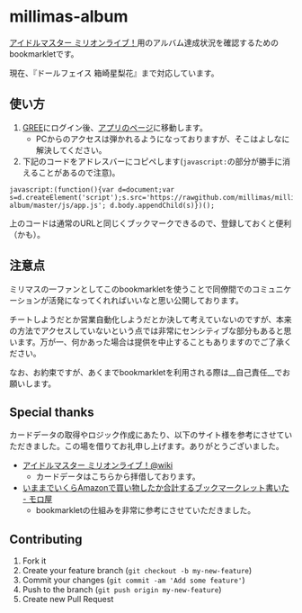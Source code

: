 millimas-album
======
[アイドルマスター ミリオンライブ！](http://www.bandainamcogames.co.jp/cs/list/idolmaster/million_live/)用のアルバム達成状況を確認するためのbookmarkletです。

現在、『ドールフェイス 箱崎星梨花』まで対応しています。

## 使い方
1. [GREE](http://gree.jp/?mode=login)にログイン後、[アプリのページ](http://imas.gree-apps.net/app/index.php)に移動します。
    - PCからのアクセスは弾かれるようになっておりますが、そこはよしなに解決してください。
1. 下記のコードをアドレスバーにコピペします(`javascript:`の部分が勝手に消えることがあるので注意)。

```
javascript:(function(){var d=document;var s=d.createElement('script');s.src='https://rawgithub.com/millimas/millimas-album/master/js/app.js'; d.body.appendChild(s)})();
```

上のコードは通常のURLと同じくブックマークできるので、登録しておくと便利（かも）。

## 注意点
ミリマスの一ファンとしてこのbookmarkletを使うことで同僚間でのコミュニケーションが活発になってくれればいいなと思い公開しております。

チートしようだとか営業自動化しようだとか決して考えていないのですが、本来の方法でアクセスしていないという点では非常にセンシティブな部分もあると思います。万が一、何かあった場合は提供を中止することもありますのでご了承ください。

なお、お約束ですが、あくまでbookmarkletを利用される際は__自己責任__でお願いします。

## Special thanks
カードデータの取得やロジック作成にあたり、以下のサイト様を参考にさせていただきました。この場を借りてお礼申し上げます。ありがとうございました。

- [アイドルマスター ミリオンライブ！@wiki](http://www50.atwiki.jp/imas_ml/)
  - カードデータはこちらから拝借しております。
- [いままでいくらAmazonで買い物したか合計するブックマークレット書いた - モロ屋](http://moroya.hatenablog.jp/entry/2013/06/03/225935)
  - bookmarkletの仕組みを非常に参考にさせていただきました。

## Contributing

1. Fork it
2. Create your feature branch (`git checkout -b my-new-feature`)
3. Commit your changes (`git commit -am 'Add some feature'`)
4. Push to the branch (`git push origin my-new-feature`)
5. Create new Pull Request
